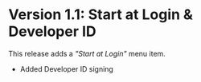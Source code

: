 # Version 1.1: Start at Login & Developer ID

This release adds a *"Start at Login"* menu item.

- Added Developer ID signing
